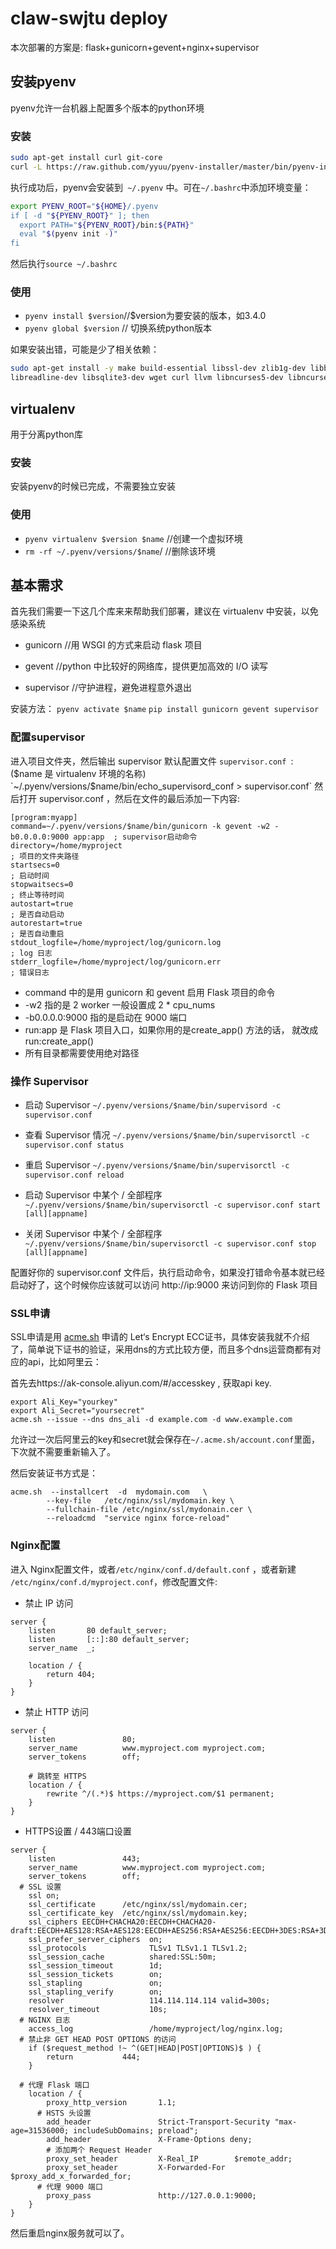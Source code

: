 # claw-swjtu deploy

本次部署的方案是: flask+gunicorn+gevent+nginx+supervisor
## 安装pyenv
pyenv允许一台机器上配置多个版本的python环境
### 安装
```bash
sudo apt-get install curl git-core
curl -L https://raw.github.com/yyuu/pyenv-installer/master/bin/pyenv-installer | bash
```

执行成功后，pyenv会安装到` ~/.pyenv` 中。可在`~/.bashrc`中添加环境变量：
```bash
export PYENV_ROOT="${HOME}/.pyenv
if [ -d "${PYENV_ROOT}" ]; then
  export PATH="${PYENV_ROOT}/bin:${PATH}"
  eval "$(pyenv init -)"
fi
```
然后执行`source ~/.bashrc`

### 使用

- `pyenv install $version`//$version为要安装的版本，如3.4.0
- `pyenv global $version` // 切换系统python版本

如果安装出错，可能是少了相关依赖：
```bash
sudo apt-get install -y make build-essential libssl-dev zlib1g-dev libbz2-dev \
libreadline-dev libsqlite3-dev wget curl llvm libncurses5-dev libncursesw5-dev xz-utils
```
## virtualenv
用于分离python库
### 安装
安装pyenv的时候已完成，不需要独立安装

### 使用
- `pyenv virtualenv $version $name` //创建一个虚拟环境
- `rm -rf ~/.pyenv/versions/$name`/ //删除该环境

## 基本需求
首先我们需要一下这几个库来来帮助我们部署，建议在 virtualenv 中安装，以免感染系统

- gunicorn      //用 WSGI 的方式来启动 flask 项目

- gevent       //python 中比较好的网络库，提供更加高效的 I/O 读写

- supervisor      //守护进程，避免进程意外退出

安装方法：
`pyenv activate $name`
`pip install gunicorn gevent supervisor`

### 配置supervisor

进入项目文件夹，然后输出 supervisor 默认配置文件 `supervisor.conf `: ($name 是 virtualenv 环境的名称)
`~/.pyenv/versions/$name/bin/echo_supervisord_conf > supervisor.conf`
然后打开 supervisor.conf ，然后在文件的最后添加一下内容:
```
[program:myapp]
command=~/.pyenv/versions/$name/bin/gunicorn -k gevent -w2 -b0.0.0.0:9000 app:app  ; supervisor启动命令
directory=/home/myproject                                                ; 项目的文件夹路径
startsecs=0                                                              ; 启动时间
stopwaitsecs=0                                                            ; 终止等待时间
autostart=true                                                            ; 是否自动启动
autorestart=true                                                          ; 是否自动重启
stdout_logfile=/home/myproject/log/gunicorn.log                          ; log 日志
stderr_logfile=/home/myproject/log/gunicorn.err                          ; 错误日志
```

- command 中的是用 gunicorn 和 gevent 启用 Flask 项目的命令
- -w2 指的是 2 worker 一般设置成 2 * cpu_nums
- -b0.0.0.0:9000 指的是启动在 9000 端口
- run:app 是 Flask 项目入口，如果你用的是create_app() 方法的话， 就改成run:create_app()
- 所有目录都需要使用绝对路径

### 操作 Supervisor

- 启动 Supervisor
`~/.pyenv/versions/$name/bin/supervisord -c supervisor.conf`

- 查看 Supervisor 情况
`~/.pyenv/versions/$name/bin/supervisorctl -c supervisor.conf status`

- 重启 Supervisor
`~/.pyenv/versions/$name/bin/supervisorctl -c supervisor.conf reload`

- 启动 Supervisor 中某个 / 全部程序
`~/.pyenv/versions/$name/bin/supervisorctl -c supervisor.conf start [all][appname]`

- 关闭 Supervisor 中某个 / 全部程序
`~/.pyenv/versions/$name/bin/supervisorctl -c supervisor.conf stop [all][appname]`

配置好你的 supervisor.conf 文件后，执行启动命令，如果没打错命令基本就已经启动好了，这个时候你应该就可以访问 http://ip:9000 来访问到你的 Flask 项目

### SSL申请
SSL申请是用 [acme.sh](https://github.com/Neilpang/acme.sh) 申请的 Let‘s Encrypt ECC证书，具体安装我就不介绍了，简单说下证书的验证，采用dns的方式比较方便，而且多个dns运营商都有对应的api，比如阿里云：

首先去https://ak-console.aliyun.com/#/accesskey , 获取api key.
```
export Ali_Key="yourkey"
export Ali_Secret="yoursecret"
acme.sh --issue --dns dns_ali -d example.com -d www.example.com
```
允许过一次后阿里云的key和secret就会保存在`~/.acme.sh/account.conf`里面，下次就不需要重新输入了。

然后安装证书方式是：
```
acme.sh  --installcert  -d  mydomain.com   \
        --key-file   /etc/nginx/ssl/mydomain.key \
        --fullchain-file /etc/nginx/ssl/mydonain.cer \
        --reloadcmd  "service nginx force-reload"
```

### Nginx配置
进入 Nginx配置文件，或者`/etc/nginx/conf.d/default.conf` ，或者新建 `/etc/nginx/conf.d/myproject.conf`，修改配置文件:
- 禁止 IP 访问
```
server {
    listen       80 default_server;
    listen       [::]:80 default_server;
    server_name  _;

    location / {
        return 404;
    }
}
```
- 禁止 HTTP 访问
```
server {
    listen               80;
    server_name          www.myproject.com myproject.com;
    server_tokens        off;
    
    # 跳转至 HTTPS
    location / {
        rewrite ^/(.*)$ https://myproject.com/$1 permanent;
    }
}
```
- HTTPS设置 / 443端口设置
```
server {
    listen               443;
    server_name          www.myproject.com myproject.com;
    server_tokens        off;
  # SSL 设置
    ssl on;
    ssl_certificate      /etc/nginx/ssl/mydomain.cer;
    ssl_certificate_key  /etc/nginx/ssl/mydomain.key;
    ssl_ciphers EECDH+CHACHA20:EECDH+CHACHA20-draft:EECDH+AES128:RSA+AES128:EECDH+AES256:RSA+AES256:EECDH+3DES:RSA+3DES:!MD5;
    ssl_prefer_server_ciphers  on;
    ssl_protocols              TLSv1 TLSv1.1 TLSv1.2;
    ssl_session_cache          shared:SSL:50m;
    ssl_session_timeout        1d;
    ssl_session_tickets        on;
    ssl_stapling               on;
    ssl_stapling_verify        on;
    resolver                   114.114.114.114 valid=300s;
    resolver_timeout           10s;  
  # NGINX 日志
    access_log                 /home/myproject/log/nginx.log;
  # 禁止非 GET HEAD POST OPTIONS 的访问
    if ($request_method !~ ^(GET|HEAD|POST|OPTIONS)$ ) {
        return           444;
    } 
 
  # 代理 Flask 端口
    location / {
        proxy_http_version       1.1;     
      # HSTS 头设置
        add_header               Strict-Transport-Security "max-age=31536000; includeSubDomains; preload";
        add_header               X-Frame-Options deny;     
        # 添加两个 Request Header
        proxy_set_header         X-Real_IP        $remote_addr;
        proxy_set_header         X-Forwarded-For  $proxy_add_x_forwarded_for;      
      # 代理 9000 端口
        proxy_pass               http://127.0.0.1:9000;
    }
}
```
然后重启nginx服务就可以了。